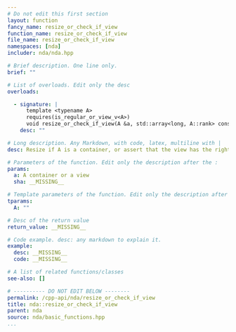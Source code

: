 ```yaml
---
# Do not edit this first section
layout: function
fancy_name: resize_or_check_if_view
function_name: resize_or_check_if_view
file_name: resize_or_check_if_view
namespaces: [nda]
includer: nda/nda.hpp

# Brief description. One line only.
brief: ""

# List of overloads. Edit only the desc
overloads:

  - signature: |
      template <typename A>
      requires(is_regular_or_view_v<A>)
      void resize_or_check_if_view(A &a, std::array<long, A::rank> const &sha)
    desc: ""

# Long description. Any Markdown, with code, latex, multiline with |
desc: Resize if A is a container, or assert that the view has the right dimension if A is view

# Parameters of the function. Edit only the description after the :
params:
  a: A container or a view
  sha: __MISSING__

# Template parameters of the function. Edit only the description after the :
tparams:
  A: ""

# Desc of the return value
return_value: __MISSING__

# Code example. desc: any markdown to explain it.
example:
  desc: __MISSING__
  code: __MISSING__

# A list of related functions/classes
see-also: []

# ---------- DO NOT EDIT BELOW --------
permalink: /cpp-api/nda/resize_or_check_if_view
title: nda::resize_or_check_if_view
parent: nda
source: nda/basic_functions.hpp
...
```


